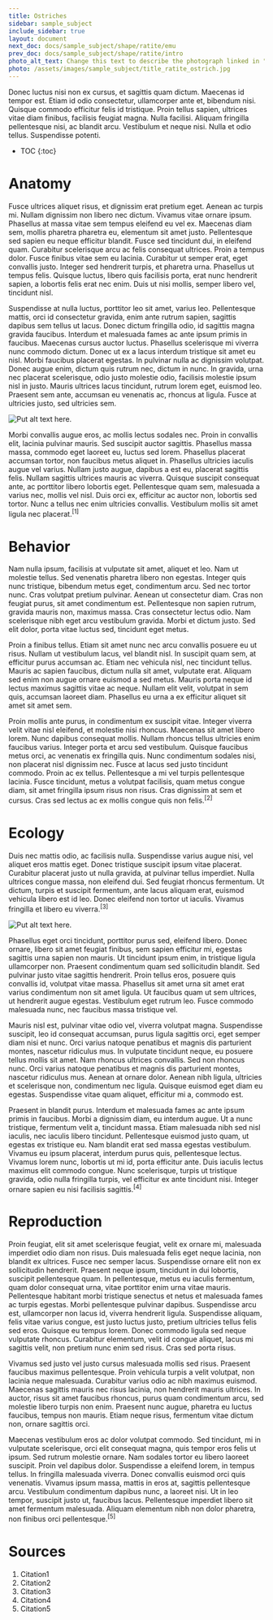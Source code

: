 ```yaml
---
title: Ostriches
sidebar: sample_subject
include_sidebar: true
layout: document
next_doc: docs/sample_subject/shape/ratite/emu
prev_doc: docs/sample_subject/shape/ratite/intro
photo_alt_text: Change this text to describe the photograph linked in "photo".
photo: /assets/images/sample_subject/title_ratite_ostrich.jpg
---
```


Donec luctus nisi non ex cursus, et sagittis quam dictum. Maecenas id tempor est. Etiam id odio consectetur, ullamcorper ante et, bibendum nisi. Quisque commodo efficitur felis id tristique. Proin tellus sapien, ultrices vitae diam finibus, facilisis feugiat magna. Nulla facilisi. Aliquam fringilla pellentesque nisi, ac blandit arcu. Vestibulum et neque nisi. Nulla et odio tellus. Suspendisse potenti. 

* TOC
{:toc}

# Anatomy

Fusce ultrices aliquet risus, et dignissim erat pretium eget. Aenean ac turpis mi. Nullam dignissim non libero nec dictum. Vivamus vitae ornare ipsum. Phasellus at massa vitae sem tempus eleifend eu vel ex. Maecenas diam sem, mollis pharetra pharetra eu, elementum sit amet justo. Pellentesque sed sapien eu neque efficitur blandit. Fusce sed tincidunt dui, in eleifend quam. Curabitur scelerisque arcu ac felis consequat ultrices. Proin a tempus dolor. Fusce finibus vitae sem eu lacinia. Curabitur ut semper erat, eget convallis justo. Integer sed hendrerit turpis, et pharetra urna. Phasellus ut tempus felis. Quisque luctus, libero quis facilisis porta, erat nunc hendrerit sapien, a lobortis felis erat nec enim. Duis ut nisi mollis, semper libero vel, tincidunt nisl.

Suspendisse at nulla luctus, porttitor leo sit amet, varius leo. Pellentesque mattis, orci id consectetur gravida, enim ante rutrum sapien, sagittis dapibus sem tellus ut lacus. Donec dictum fringilla odio, id sagittis magna gravida faucibus. Interdum et malesuada fames ac ante ipsum primis in faucibus. Maecenas cursus auctor luctus. Phasellus scelerisque mi viverra nunc commodo dictum. Donec ut ex a lacus interdum tristique sit amet eu nisl. Morbi faucibus placerat egestas. In pulvinar nulla ac dignissim volutpat. Donec augue enim, dictum quis rutrum nec, dictum in nunc. In gravida, urna nec placerat scelerisque, odio justo molestie odio, facilisis molestie ipsum nisl in justo. Mauris ultrices lacus tincidunt, rutrum lorem eget, euismod leo. Praesent sem ante, accumsan eu venenatis ac, rhoncus at ligula. Fusce at ultricies justo, sed ultricies sem. 

![Put alt text here.](/template-information-site/assets/images/sample_subject/ostrich1.jpg)

Morbi convallis augue eros, ac mollis lectus sodales nec. Proin in convallis elit, lacinia pulvinar mauris. Sed suscipit auctor sagittis. Phasellus massa massa, commodo eget laoreet eu, luctus sed lorem. Phasellus placerat accumsan tortor, non faucibus metus aliquet in. Phasellus ultricies iaculis augue vel varius. Nullam justo augue, dapibus a est eu, placerat sagittis felis. Nullam sagittis ultrices mauris ac viverra. Quisque suscipit consequat ante, ac porttitor libero lobortis eget. Pellentesque quam sem, malesuada a varius nec, mollis vel nisl. Duis orci ex, efficitur ac auctor non, lobortis sed tortor. Nunc a tellus nec enim ultricies convallis. Vestibulum mollis sit amet ligula nec placerat.<sup>[1]</sup>

# Behavior

Nam nulla ipsum, facilisis at vulputate sit amet, aliquet et leo. Nam ut molestie tellus. Sed venenatis pharetra libero non egestas. Integer quis nunc tristique, bibendum metus eget, condimentum arcu. Sed nec tortor nunc. Cras volutpat pretium pulvinar. Aenean ut consectetur diam. Cras non feugiat purus, sit amet condimentum est. Pellentesque non sapien rutrum, gravida mauris non, maximus massa. Cras consectetur lectus odio. Nam scelerisque nibh eget arcu vestibulum gravida. Morbi et dictum justo. Sed elit dolor, porta vitae luctus sed, tincidunt eget metus.

Proin a finibus tellus. Etiam sit amet nunc nec arcu convallis posuere eu ut risus. Nullam ut vestibulum lacus, vel blandit nisl. In suscipit quam sem, at efficitur purus accumsan ac. Etiam nec vehicula nisl, nec tincidunt tellus. Mauris ac sapien faucibus, dictum nulla sit amet, vulputate erat. Aliquam sed enim non augue ornare euismod a sed metus. Mauris porta neque id lectus maximus sagittis vitae ac neque. Nullam elit velit, volutpat in sem quis, accumsan laoreet diam. Phasellus eu urna a ex efficitur aliquet sit amet sit amet sem.

Proin mollis ante purus, in condimentum ex suscipit vitae. Integer viverra velit vitae nisl eleifend, et molestie nisi rhoncus. Maecenas sit amet libero lorem. Nunc dapibus consequat mollis. Nullam rhoncus tellus ultricies enim faucibus varius. Integer porta et arcu sed vestibulum. Quisque faucibus metus orci, ac venenatis ex fringilla quis. Nunc condimentum sodales nisi, non placerat nisl dignissim nec. Fusce at lacus sed justo tincidunt commodo. Proin ac ex tellus. Pellentesque a mi vel turpis pellentesque lacinia. Fusce tincidunt, metus a volutpat facilisis, quam metus congue diam, sit amet fringilla ipsum risus non risus. Cras dignissim at sem et cursus. Cras sed lectus ac ex mollis congue quis non felis.<sup>[2]</sup>

# Ecology

Duis nec mattis odio, ac facilisis nulla. Suspendisse varius augue nisi, vel aliquet eros mattis eget. Donec tristique suscipit ipsum vitae placerat. Curabitur placerat justo ut nulla gravida, at pulvinar tellus imperdiet. Nulla ultrices congue massa, non eleifend dui. Sed feugiat rhoncus fermentum. Ut dictum, turpis et suscipit fermentum, ante lacus aliquam erat, euismod vehicula libero est id leo. Donec eleifend non tortor ut iaculis. Vivamus fringilla et libero eu viverra.<sup>[3]</sup>

![Put alt text here.](/template-information-site/assets/images/sample_subject/ostrich2.jpg)

Phasellus eget orci tincidunt, porttitor purus sed, eleifend libero. Donec ornare, libero sit amet feugiat finibus, sem sapien efficitur mi, egestas sagittis urna sapien non mauris. Ut tincidunt ipsum enim, in tristique ligula ullamcorper non. Praesent condimentum quam sed sollicitudin blandit. Sed pulvinar justo vitae sagittis hendrerit. Proin tellus eros, posuere quis convallis id, volutpat vitae massa. Phasellus sit amet urna sit amet erat varius condimentum non sit amet ligula. Ut faucibus quam ut sem ultrices, ut hendrerit augue egestas. Vestibulum eget rutrum leo. Fusce commodo malesuada nunc, nec faucibus massa tristique vel.

Mauris nisl est, pulvinar vitae odio vel, viverra volutpat magna. Suspendisse suscipit, leo id consequat accumsan, purus ligula sagittis orci, eget semper diam nisi et nunc. Orci varius natoque penatibus et magnis dis parturient montes, nascetur ridiculus mus. In vulputate tincidunt neque, eu posuere tellus mollis sit amet. Nam rhoncus ultrices convallis. Sed non rhoncus nunc. Orci varius natoque penatibus et magnis dis parturient montes, nascetur ridiculus mus. Aenean at ornare dolor. Aenean nibh ligula, ultricies et scelerisque non, condimentum nec ligula. Quisque euismod eget diam eu egestas. Suspendisse vitae quam aliquet, efficitur mi a, commodo est.

Praesent in blandit purus. Interdum et malesuada fames ac ante ipsum primis in faucibus. Morbi a dignissim diam, eu interdum augue. Ut a nunc tristique, fermentum velit a, tincidunt massa. Etiam malesuada nibh sed nisl iaculis, nec iaculis libero tincidunt. Pellentesque euismod justo quam, ut egestas ex tristique eu. Nam blandit erat sed massa egestas vestibulum. Vivamus eu ipsum placerat, interdum purus quis, pellentesque lectus. Vivamus lorem nunc, lobortis ut mi id, porta efficitur ante. Duis iaculis lectus maximus elit commodo congue. Nunc scelerisque, turpis ut tristique gravida, odio nulla fringilla turpis, vel efficitur ex ante tincidunt nisi. Integer ornare sapien eu nisi facilisis sagittis.<sup>[4]</sup>

# Reproduction

Proin feugiat, elit sit amet scelerisque feugiat, velit ex ornare mi, malesuada imperdiet odio diam non risus. Duis malesuada felis eget neque lacinia, non blandit ex ultrices. Fusce nec semper lacus. Suspendisse ornare elit non ex sollicitudin hendrerit. Praesent neque ipsum, tincidunt in dui lobortis, suscipit pellentesque quam. In pellentesque, metus eu iaculis fermentum, quam dolor consequat urna, vitae porttitor enim urna vitae mauris. Pellentesque habitant morbi tristique senectus et netus et malesuada fames ac turpis egestas. Morbi pellentesque pulvinar dapibus. Suspendisse arcu est, ullamcorper non lacus id, viverra hendrerit ligula. Suspendisse aliquam, felis vitae varius congue, est justo luctus justo, pretium ultricies tellus felis sed eros. Quisque eu tempus lorem. Donec commodo ligula sed neque vulputate rhoncus. Curabitur elementum, velit id congue aliquet, lacus mi sagittis velit, non pretium nunc enim sed risus. Cras sed porta risus.

Vivamus sed justo vel justo cursus malesuada mollis sed risus. Praesent faucibus maximus pellentesque. Proin vehicula turpis a velit volutpat, non lacinia neque malesuada. Curabitur varius odio ac nibh maximus euismod. Maecenas sagittis mauris nec risus lacinia, non hendrerit mauris ultrices. In auctor, risus sit amet faucibus rhoncus, purus quam condimentum arcu, sed molestie libero turpis non enim. Praesent nunc augue, pharetra eu luctus faucibus, tempus non mauris. Etiam neque risus, fermentum vitae dictum non, ornare sagittis orci.

Maecenas vestibulum eros ac dolor volutpat commodo. Sed tincidunt, mi in vulputate scelerisque, orci elit consequat magna, quis tempor eros felis ut ipsum. Sed rutrum molestie ornare. Nam sodales tortor eu libero laoreet suscipit. Proin vel dapibus dolor. Suspendisse a eleifend lorem, in tempus tellus. In fringilla malesuada viverra. Donec convallis euismod orci quis venenatis. Vivamus ipsum massa, mattis in eros at, sagittis pellentesque arcu. Vestibulum condimentum dapibus nunc, a laoreet nisi. Ut in leo tempor, suscipit justo ut, faucibus lacus. Pellentesque imperdiet libero sit amet fermentum malesuada. Aliquam elementum nibh non dolor pharetra, non finibus orci pellentesque.<sup>[5]</sup>

# Sources

1. Citation1
2. Citation2
3. Citation3
4. Citation4
5. Citation5
